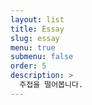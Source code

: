```yaml
---
layout: list
title: Essay
slug: essay
menu: true
submenu: false
order: 5
description: >
  주접을 떨어봅니다.
---
```

